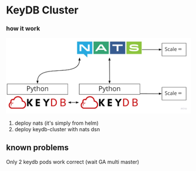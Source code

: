 # KeyDB Cluster

### how it work

![Cluster](how.jpg)

1) deploy nats (it's simply from helm)
2) deploy keydb-cluster with nats dsn

## known problems

Only 2 keydb pods work correct (wait GA multi master)
